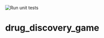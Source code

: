 ![Run unit tests](https://github.com/SABSR3-Group-2/drug_discovery_game/workflows/Run%20unit%20tests/badge.svg)

# drug_discovery_game
